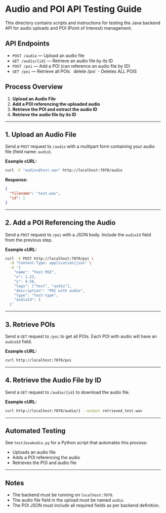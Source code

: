 # Audio and POI API Testing Guide

This directory contains scripts and instructions for testing the Java backend API for audio uploads and POI (Point of Interest) management.

## API Endpoints

- `POST /audio` — Upload an audio file
- `GET /audio/{id}` — Retrieve an audio file by its ID
- `POST /poi` — Add a POI (can reference an audio file by ID)
- `GET /poi` — Retrieve all POIs
` `delete /poi` - Deletes ALL POIS

## Process Overview

1. **Upload an Audio File**
2. **Add a POI referencing the uploaded audio**
3. **Retrieve the POI and extract the audio ID**
4. **Retrieve the audio file by its ID**

---

## 1. Upload an Audio File

Send a `POST` request to `/audio` with a multipart form containing your audio file (field name: `audio`).

**Example cURL:**
```sh
curl -F "audio=@test.wav" http://localhost:7070/audio
```
**Response:**
```json
{
  "filename": "test.wav",
  "id": 1
}
```

---

## 2. Add a POI Referencing the Audio

Send a `POST` request to `/poi` with a JSON body. Include the `audioId` field from the previous step.

**Example cURL:**
```sh
curl -X POST http://localhost:7070/poi \
  -H "Content-Type: application/json" \
  -d '{
    "name": "Test POI",
    "x": 1.23,
    "y": 4.56,
    "tags": ["test", "audio"],
    "description": "POI with audio",
    "type": "test-type",
    "audioId": 1
  }'
```

---

## 3. Retrieve POIs

Send a `GET` request to `/poi` to get all POIs. Each POI with audio will have an `audioId` field.

**Example cURL:**
```sh
curl http://localhost:7070/poi
```

---

## 4. Retrieve the Audio File by ID

Send a `GET` request to `/audio/{id}` to download the audio file.

**Example cURL:**
```sh
curl http://localhost:7070/audio/1 --output retrieved_test.wav
```

---

## Automated Testing

See `testJavaAudio.py` for a Python script that automates this process:
- Uploads an audio file
- Adds a POI referencing the audio
- Retrieves the POI and audio file

---

## Notes
- The backend must be running on `localhost:7070`.
- The audio file field in the upload must be named `audio`.
- The POI JSON must include all required fields as per backend definition. 